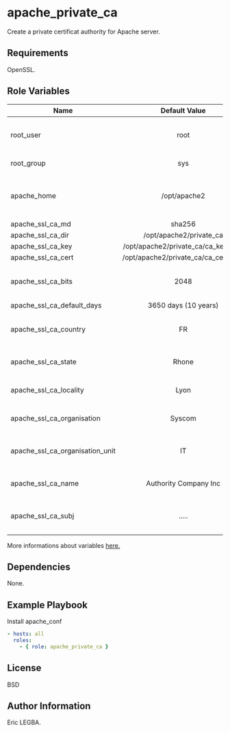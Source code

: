 apache_private_ca
=========

Create a private certificat authority for Apache server.

Requirements
------------

OpenSSL.

Role Variables
--------------

| Name	        | Default Value	| Description|
| ------------- |:-------------:| ----------:|
|root_user|root|Owner of the Apache's directories|
|root_group|sys|Owner's group|
|apache_home|/opt/apache2|Installation directory for the current version of Apache|
|apache_ssl_ca_md|sha256||
|apache_ssl_ca_dir|/opt/apache2/private_ca||
|apache_ssl_ca_key|/opt/apache2/private_ca/ca_key.pem||
|apache_ssl_ca_cert|/opt/apache2/private_ca/ca_cert.pem||
|apache_ssl_ca_bits|2048|certifcat file is generated on 2048 bits|
|apache_ssl_ca_default_days|3650 days (10 years)||
|apache_ssl_ca_country|FR|Country of code certificat authority|
|apache_ssl_ca_state|Rhone|State of certificat authority|
|apache_ssl_ca_locality|Lyon|Locality of certificat authority|
|apache_ssl_ca_organisation|Syscom|Organisation of certificat authority|
|apache_ssl_ca_organisation_unit|IT|Organisation unit of certificat authority|
|apache_ssl_ca_name|Authority Company Inc|Name of certificat authority|
|apache_ssl_ca_subj|.....|All informations of certificat authority|

More informations about variables [here.](https://github.com/eleongithub/ansible/blob/it_1/projects/roles/apache_private_ca/defaults/main.yml)

Dependencies
------------

None.

Example Playbook
----------------

Install apache_conf
```yaml
- hosts: all
  roles:
    - { role: apache_private_ca }
```

License
-------

BSD

Author Information
------------------
Eric LEGBA.